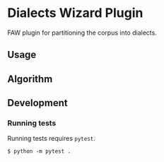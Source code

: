 # Dialects Wizard Plugin

FAW plugin for partitioning the corpus into dialects.

## Usage

## Algorithm

## Development

### Running tests

Running tests requires `pytest`.

```console
$ python -m pytest .
```
